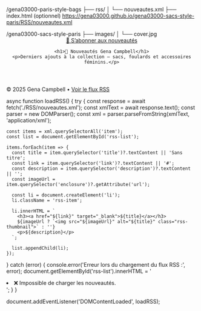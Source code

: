 /gena03000-paris-style-bags
├── rss/
│   └── nouveautes.xml
├── index.html (optionnel)
https://gena03000.github.io/gena03000-sacs-style-paris/RSS/nouveautes.xml
<!DOCTYPE html>
<html lang="fr">
<head>
  <meta charset="UTF-8" />
  <meta name="viewport" content="width=device-width, initial-scale=1.0">
  <title>Gena Campbell – Nouveautés RSS</title>
  <link rel="stylesheet" href="style.css" />
  <link rel="alternate" type="application/rss+xml"
        title="Flux RSS Gena Campbell"
        href="./RSS/nouveautes.xml" />
  /gena03000-sacs-style-paris
├── images/
│   └── cover.jpg

</head>
<body>
  <header>
    <div class="rss-subscribe">
  <a href="./RSS/nouveautes.xml" target="_blank" class="subscribe-button">
    📰 S’abonner aux nouveautés
  </a>
</div>

    <h1>👜 Nouveautés Gena Campbell</h1>
    <p>Derniers ajouts à la collection – sacs, foulards et accessoires féminins.</p>
  </header>

  <main>
    <ul id="rss-list" class="rss-list"></ul>
  </main>

  <footer>
    <p>© 2025 Gena Campbell • <a href="./RSS/nouveautes.xml" target="_blank">Voir le flux RSS</a></p>
  </footer>

  <script src="rss-script.js"></script>
</body>
</html>
async function loadRSS() {
  try {
    const response = await fetch('./RSS/nouveautes.xml');
    const xmlText = await response.text();
    const parser = new DOMParser();
    const xml = parser.parseFromString(xmlText, 'application/xml');

    const items = xml.querySelectorAll('item');
    const list = document.getElementById('rss-list');

    items.forEach(item => {
      const title = item.querySelector('title')?.textContent || 'Sans titre';
      const link = item.querySelector('link')?.textContent || '#';
      const description = item.querySelector('description')?.textContent || '';
      const imageUrl = item.querySelector('enclosure')?.getAttribute('url');

      const li = document.createElement('li');
      li.className = 'rss-item';

      li.innerHTML = `
        <h3><a href="${link}" target="_blank">${title}</a></h3>
        ${imageUrl ? `<img src="${imageUrl}" alt="${title}" class="rss-thumbnail">` : ''}
        <p>${description}</p>
      `;

      list.appendChild(li);
    });
  } catch (error) {
    console.error('Erreur lors du chargement du flux RSS :', error);
    document.getElementById('rss-list').innerHTML =
      '<li>❌ Impossible de charger les nouveautés.</li>';
  }
}

document.addEventListener('DOMContentLoaded', loadRSS);
